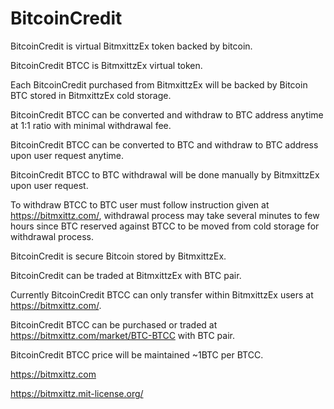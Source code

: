 # BitcoinCredit

BitcoinCredit is virtual BitmxittzEx token backed by bitcoin.

BitcoinCredit BTCC is BitmxittzEx virtual token.

Each BitcoinCredit purchased from BitmxittzEx will be backed by Bitcoin BTC stored in BitmxittzEx cold storage.

BitcoinCredit BTCC can be converted and withdraw to BTC address anytime at 1:1 ratio with minimal withdrawal fee.

BitcoinCredit BTCC can be converted to BTC and withdraw to BTC address upon user request anytime.

BitcoinCredit BTCC to BTC withdrawal will be done manually by BitmxittzEx upon user request.

To withdraw BTCC to BTC user must follow instruction given at https://bitmxittz.com/, withdrawal process may take several minutes to few hours since BTC reserved against BTCC to be moved from cold storage for withdrawal process.

BitcoinCredit is secure Bitcoin stored by BitmxittzEx.

BitcoinCredit can be traded at BitmxittzEx with BTC pair.

Currently BitcoinCredit BTCC can only transfer within BitmxittzEx users at https://bitmxittz.com/.

BitcoinCredit BTCC can be purchased or traded at https://bitmxittz.com/market/BTC-BTCC with BTC pair.

BitcoinCredit BTCC price will be maintained ~1BTC per BTCC.


https://bitmxittz.com

https://bitmxittz.mit-license.org/
